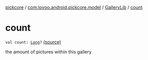 [pickcore](../../index.md) / [com.lovoo.android.pickcore.model](../index.md) / [GalleryLib](index.md) / [count](./count.md)

# count

`val count: `[`Long`](https://kotlinlang.org/api/latest/jvm/stdlib/kotlin/-long/index.html)`?` [(source)](https://github.com/lovoo/android-pickpic/blob/master/pickcore/src/main/kotlin/com/lovoo/android/pickcore/model/GalleryLib.kt#L16)

the amount of pictures within this gallery


